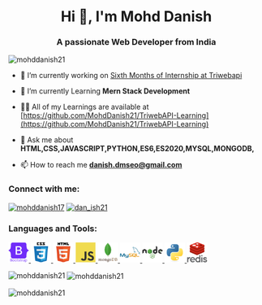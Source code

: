 <h1 align="center">Hi 👋, I'm Mohd Danish</h1>
<h3 align="center">A passionate Web Developer from India</h3>

<p align="left"> <img src="https://komarev.com/ghpvc/?username=mohddanish21&label=Profile%20views&color=0e75b6&style=flat" alt="mohddanish21" /> </p>

- 🔭 I’m currently working on [Sixth Months of Internship at Triwebapi](https://github.com/MohdDanish21/TriwebAPI-Learning)

- 🌱 I’m currently Learning **Mern Stack Development**

- 👨‍💻 All of my Learnings are available at [https://github.com/MohdDanish21/TriwebAPI-Learning](https://github.com/MohdDanish21/TriwebAPI-Learning)

- 💬 Ask me about **HTML,CSS,JAVASCRIPT,PYTHON,ES6,ES2020,MYSQL,MONGODB,**

- 📫 How to reach me **danish.dmseo@gmail.com**

<h3 align="left">Connect with me:</h3>
<p align="left">
<a href="https://linkedin.com/in/mohddanish17" target="blank"><img align="center" src="https://raw.githubusercontent.com/rahuldkjain/github-profile-readme-generator/master/src/images/icons/Social/linked-in-alt.svg" alt="mohddanish17" height="30" width="40" /></a>
<a href="https://instagram.com/dan_ish21" target="blank"><img align="center" src="https://raw.githubusercontent.com/rahuldkjain/github-profile-readme-generator/master/src/images/icons/Social/instagram.svg" alt="dan_ish21" height="30" width="40" /></a>
</p>

<h3 align="left">Languages and Tools:</h3>
<p align="left"> <a href="https://getbootstrap.com" target="_blank" rel="noreferrer"> <img src="https://raw.githubusercontent.com/devicons/devicon/master/icons/bootstrap/bootstrap-plain-wordmark.svg" alt="bootstrap" width="40" height="40"/> </a> <a href="https://www.w3schools.com/css/" target="_blank" rel="noreferrer"> <img src="https://raw.githubusercontent.com/devicons/devicon/master/icons/css3/css3-original-wordmark.svg" alt="css3" width="40" height="40"/> </a> <a href="https://www.w3.org/html/" target="_blank" rel="noreferrer"> <img src="https://raw.githubusercontent.com/devicons/devicon/master/icons/html5/html5-original-wordmark.svg" alt="html5" width="40" height="40"/> </a> <a href="https://developer.mozilla.org/en-US/docs/Web/JavaScript" target="_blank" rel="noreferrer"> <img src="https://raw.githubusercontent.com/devicons/devicon/master/icons/javascript/javascript-original.svg" alt="javascript" width="40" height="40"/> </a> <a href="https://www.mongodb.com/" target="_blank" rel="noreferrer"> <img src="https://raw.githubusercontent.com/devicons/devicon/master/icons/mongodb/mongodb-original-wordmark.svg" alt="mongodb" width="40" height="40"/> </a> <a href="https://www.mysql.com/" target="_blank" rel="noreferrer"> <img src="https://raw.githubusercontent.com/devicons/devicon/master/icons/mysql/mysql-original-wordmark.svg" alt="mysql" width="40" height="40"/> </a> <a href="https://nodejs.org" target="_blank" rel="noreferrer"> <img src="https://raw.githubusercontent.com/devicons/devicon/master/icons/nodejs/nodejs-original-wordmark.svg" alt="nodejs" width="40" height="40"/> </a> <a href="https://www.python.org" target="_blank" rel="noreferrer"> <img src="https://raw.githubusercontent.com/devicons/devicon/master/icons/python/python-original.svg" alt="python" width="40" height="40"/> </a> <a href="https://redis.io" target="_blank" rel="noreferrer"> <img src="https://raw.githubusercontent.com/devicons/devicon/master/icons/redis/redis-original-wordmark.svg" alt="redis" width="40" height="40"/> </a> </p>

<p><img align="left" src="https://github-readme-stats.vercel.app/api/top-langs?username=mohddanish21&show_icons=true&locale=en&layout=compact" alt="mohddanish21" /></p>

<p>&nbsp;<img align="center" src="https://github-readme-stats.vercel.app/api?username=mohddanish21&show_icons=true&locale=en" alt="mohddanish21" /></p>

<p><img align="center" src="https://github-readme-streak-stats.herokuapp.com/?user=mohddanish21&" alt="mohddanish21" /></p>
